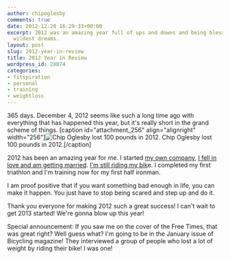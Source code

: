 ```yaml
---
author: chipoglesby
comments: true
date: 2012-12-20 16:29:33+00:00
excerpt: 2012 was an amazing year full of ups and downs and being blessed beyond my
  wildest dreams.
layout: post
slug: 2012-year-in-review
title: 2012 Year in Review
wordpress_id: 28074
categories:
- fitspiration
- personal
- training
- weightloss
---
```


365 days. December 4, 2012 seems like such a long time ago with everything that has happened this year, but it's really short in the grand scheme of things. 
[caption id="attachment_256" align="alignright" width="256"]![Chip Oglesby lost 100 pounds in 2012.](https://storage.googleapis.com/www.chipoglesby.com/wp-content/uploads/2012/12/2012-256x300.jpg) Chip Oglesby lost 100 pounds in 2012.[/caption]


2012 has been an amazing year for me. I started [my own company](http://www.creativesparkcolumbia.com), [I fell in love and am getting married](http://www.chipoglesby.com/2012/08/marriage/). [I'm still riding my bik](http://www.chipoglesby.com/2012/08/bike-anniversary/)e. I completed my first triathlon and I'm training now for my first half ironman.

I am proof positive that if you want something bad enough in life, you can make it happen. You just have to stop being scared and step up and do it.

Thank you everyone for making 2012 such a great success! I can't wait to get 2013 started! We're gonna blow up this year!

Special announcement: If you saw me on the cover of the Free Times, that was great right? Well guess what? I'm going to be in the January issue of Bicycling magazine! They interviewed a group of people who lost a lot of weight by riding their bike! I was one!
